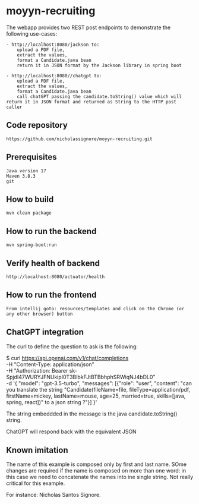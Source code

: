 # moyyn-recruiting

The webapp provides two REST post endpoints to demonstrate the following use-cases:

    - http://localhost:8080/jackson to:
        upload a PDF file, 
        extract the values, 
        format a Candidate.java bean
        return it in JSON format by the Jackson library in spring boot

    - http://localhost:8080//chatgpt to:
        upload a PDF file, 
        extract the values, 
        format a Candidate.java bean
        call chatGPT passing the candidate.toString() value which will return it in JSON format and returned as String to the HTTP post caller

## Code repository

    https://github.com/nicholassignore/moyyn-recruiting.git

## Prerequisites

    Java version 17
    Maven 3.8.3
    git

## How to build

    mvn clean package

## How to run the backend
    
    mvn spring-boot:run 

## Verify health of backend

    http://localhost:8080/actuator/health

## How to run the frontend

    From intellij goto: resources/templates and click on the Chrome (or any other browser) button

## ChatGPT integration

The curl to define the question to ask is the following:

$ curl https://api.openai.com/v1/chat/completions \
-H "Content-Type: application/json" \
-H "Authorization: Bearer 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" \
-d '{
"model": "gpt-3.5-turbo",
"messages": [{"role": "user", "content": "can you translate the string \"Candidate(fileName=file, fileType=application/pdf, firstName=mickey, lastName=mouse, age=25, married=true, skills=[java, spring, react])\" to a json string ?"}]
}'


The string embeddded in the message is the java candidate.toString() string. 

ChatGPT will respond back with the equivalent JSON


##  Known imitation 

The name of this example is composed only by first and last name. SOme changes are required if the name is composed on more than one word: in this case we need to concatenate the names into ine single string.  Not really critical for this example. 

For instance:  Nicholas Santos Signore. 
